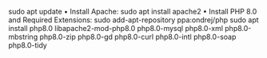 sudo apt update
• Install Apache:
sudo apt install apache2
• Install PHP 8.0 and Required Extensions:
sudo add-apt-repository ppa:ondrej/php sudo apt install php8.0 libapache2-mod-php8.0 php8.0-mysql php8.0-xml php8.0-mbstring php8.0-zip php8.0-gd php8.0-curl php8.0-intl php8.0-soap php8.0-tidy

